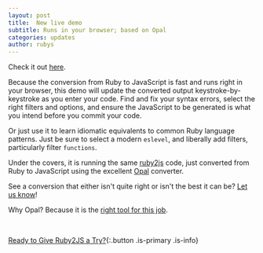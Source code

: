 ```yaml
---
layout: post
title:  New live demo
subtitle: Runs in your browser; based on Opal
categories: updates
author: rubys
---
```


Check it out [here](https://www.ruby2js.com/demo?preset=true).

Because the conversion from Ruby to JavaScript is fast and runs right in your
browser, this demo will update the converted output keystroke-by-keystroke as
you enter your code.  Find and fix your syntax errors, select the right
filters and options, and ensure the JavaScript to be generated is what you
intend before you commit your code.

Or just use it to learn idiomatic equivalents to common Ruby language
patterns.  Just be sure to select a modern `eslevel`, and liberally add
filters, particularly filter `functions`.

Under the covers, it is running the same
[ruby2js](https://github.com/ruby2js/ruby2js) code, just converted from Ruby
to JavaScript using the excellent [Opal](https://opalrb.com/) converter.

See a conversion that either isn't quite right or isn't the best it can be?
[Let us know](../../docs/community/#ways-to-contribute)!

Why Opal?  Because it is the
[right tool for this job](../../docs/choose-your-tool).

<br/>

[Ready to Give Ruby2JS a Try?](/docs){:.button .is-primary .is-info}

